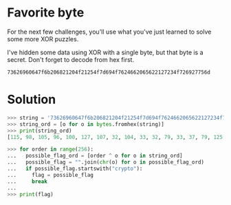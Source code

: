 # Favorite byte

For the next few challenges, you'll use what you've just learned to solve some more XOR puzzles.

I've hidden some data using XOR with a single byte, but that byte is a secret. Don't forget to decode from hex first.

```
73626960647f6b206821204f21254f7d694f7624662065622127234f726927756d
```

# Solution

```python
>>> string = '73626960647f6b206821204f21254f7d694f7624662065622127234f726927756d'
>>> string_ord = [o for o in bytes.fromhex(string)]
>>> print(string_ord)
[115, 98, 105, 96, 100, 127, 107, 32, 104, 33, 32, 79, 33, 37, 79, 125, 105, 79, 118, 36, 102, 32, 101, 98, 33, 39, 35, 79, 114, 105, 39, 117, 109]

>>> for order in range(256):
...   possible_flag_ord = [order ^ o for o in string_ord]
...   possible_flag = "".join(chr(o) for o in possible_flag_ord)
...   if possible_flag.startswith("crypto"):
...     flag = possible_flag
...     break
...
>>> print(flag)
```
